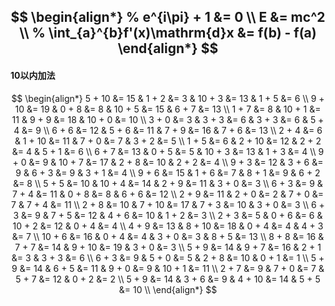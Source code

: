 $$
\begin{align*}
    % e^{i\pi} + 1 &= 0 \\
    E &= mc^2 \\
    % \int_{a}^{b}f'(x)\mathrm{d}x &= f(b) - f(a)
\end{align*}
$$
---
#### 10以内加法
$$
\begin{align*}
    5 + 10 &= 15 & 1 + 2 &= 3 & 10 + 3 &= 13 & 1 + 5 &= 6 \\
    9 + 10 &= 19 & 0 + 8 &= 8 & 10 + 5 &= 15 & 6 + 7 &= 13 \\
    1 + 7 &= 8 & 10 + 1 &= 11 & 9 + 9 &= 18 & 10 + 0 &= 10 \\
    3 + 0 &= 3 & 3 + 3 &= 6 & 3 + 3 &= 6 & 5 + 4 &= 9 \\
    6 + 6 &= 12 & 5 + 6 &= 11 & 7 + 9 &= 16 & 7 + 6 &= 13 \\
    2 + 4 &= 6 & 1 + 10 &= 11 & 7 + 0 &= 7 & 3 + 2 &= 5 \\
    1 + 5 &= 6 & 2 + 10 &= 12 & 2 + 2 &= 4 & 5 + 1 &= 6 \\
    6 + 7 &= 13 & 0 + 5 &= 5 & 10 + 3 &= 13 & 1 + 3 &= 4 \\
    9 + 0 &= 9 & 10 + 7 &= 17 & 2 + 8 &= 10 & 2 + 2 &= 4 \\
    9 + 3 &= 12 & 3 + 6 &= 9 & 6 + 3 &= 9 & 3 + 1 &= 4 \\
    9 + 6 &= 15 & 1 + 6 &= 7 & 8 + 1 &= 9 & 6 + 2 &= 8 \\
    5 + 5 &= 10 & 10 + 4 &= 14 & 2 + 9 &= 11 & 3 + 0 &= 3 \\
    6 + 3 &= 9 & 7 + 4 &= 11 & 0 + 8 &= 8 & 6 + 6 &= 12 \\
    2 + 9 &= 11 & 2 + 0 &= 2 & 7 + 0 &= 7 & 7 + 4 &= 11 \\
    2 + 8 &= 10 & 7 + 10 &= 17 & 7 + 3 &= 10 & 3 + 0 &= 3 \\
    6 + 3 &= 9 & 7 + 5 &= 12 & 4 + 6 &= 10 & 1 + 2 &= 3 \\
    2 + 3 &= 5 & 0 + 6 &= 6 & 10 + 2 &= 12 & 0 + 4 &= 4 \\
    4 + 9 &= 13 & 8 + 10 &= 18 & 0 + 4 &= 4 & 4 + 3 &= 7 \\
    10 + 6 &= 16 & 0 + 4 &= 4 & 3 + 0 &= 3 & 8 + 5 &= 13 \\
    8 + 8 &= 16 & 7 + 7 &= 14 & 9 + 10 &= 19 & 3 + 0 &= 3 \\
    5 + 9 &= 14 & 9 + 7 &= 16 & 2 + 1 &= 3 & 3 + 3 &= 6 \\
    6 + 3 &= 9 & 5 + 0 &= 5 & 2 + 8 &= 10 & 0 + 1 &= 1 \\
    5 + 9 &= 14 & 6 + 5 &= 11 & 9 + 0 &= 9 & 10 + 1 &= 11 \\
    2 + 7 &= 9 & 7 + 0 &= 7 & 5 + 7 &= 12 & 0 + 2 &= 2 \\
    5 + 9 &= 14 & 3 + 6 &= 9 & 4 + 10 &= 14 & 5 + 5 &= 10 \\
\end{align*}
$$
